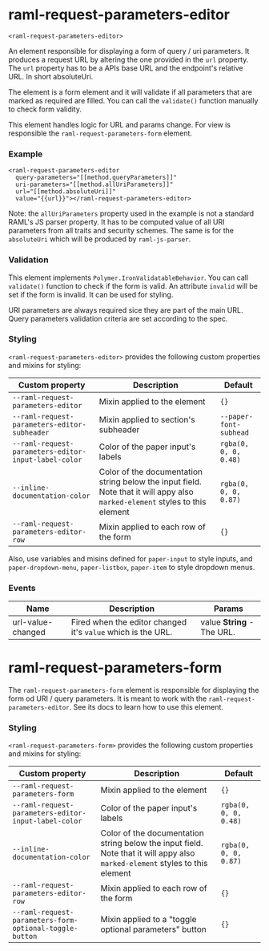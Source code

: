 # raml-request-parameters-editor

`<raml-request-parameters-editor>`

An element responsible for displaying a form of query / uri parameters. It produces a request URL
by altering the one provided in the `url` property. The `url` property has to be a APIs base URL
and the endpoint's relative URL. In short absoluteUri.

The element is a form element and it will validate if all parameters that are marked as required
are filled. You can call the `validate()` function manually to check form validity.

This element handles logic for URL and params change. For view is responsible the
`raml-request-parameters-form` element.

### Example
```
<raml-request-parameters-editor
  query-parameters="[[method.queryParameters]]"
  uri-parameters="[[method.allUriParameters]]"
  url="[[method.absoluteUri]]"
  value="{{url}}"></raml-request-parameters-editor>
```

Note: the `allUriParameters` property used in the example is not a standard RAML's JS parser
property. It has to be computed value of all URI parameters from all traits and security schemes.
The same is for the `absoluteUri` which will be produced by `raml-js-parser`.

### Validation
This element implements `Polymer.IronValidatableBehavior`. You can call `validate()` function
to check if the form is valid. An attribute `invalid` will be set if the form is invalid. It can be
used for styling.

URI parameters are always required sice they are part of the main URL.
Query parameters validation criteria are set according to the spec.

### Styling
`<raml-request-parameters-editor>` provides the following custom properties and mixins for styling:

Custom property | Description | Default
----------------|-------------|----------
`--raml-request-parameters-editor` | Mixin applied to the element | `{}`
`--raml-request-parameters-editor-subheader` | Mixin applied to section's subheader | `--paper-font-subhead`
`--raml-request-parameters-editor-input-label-color` | Color of the paper input's labels | `rgba(0, 0, 0, 0.48)`
`--inline-documentation-color` | Color of the documentation string below the input field. Note that it will appy also `marked-element` styles to this element | `rgba(0, 0, 0, 0.87)`
`--raml-request-parameters-editor-row` | Mixin applied to each row of the form | `{}`

Also, use variables and misins defined for `paper-input` to style inputs, and
`paper-dropdown-menu`, `paper-listbox`, `paper-item` to style dropdown menus.



### Events
| Name | Description | Params |
| --- | --- | --- |
| url-value-changed | Fired when the editor changed it's `value` which is the URL. | value **String** - The URL. |
# raml-request-parameters-form

The `raml-request-parameters-form` element is responsible for displaying the form od URI / query
parameters. It is meant to work with the `raml-request-parameters-editor`. See its docs to
learn how to use this element.

### Styling
`<raml-request-parameters-form>` provides the following custom properties and mixins for styling:

Custom property | Description | Default
----------------|-------------|----------
`--raml-request-parameters-form` | Mixin applied to the element | `{}`
`--raml-request-parameters-editor-input-label-color` | Color of the paper input's labels | `rgba(0, 0, 0, 0.48)`
`--inline-documentation-color` | Color of the documentation string below the input field. Note that it will appy also `marked-element` styles to this element | `rgba(0, 0, 0, 0.87)`
`--raml-request-parameters-editor-row` | Mixin applied to each row of the form | `{}`
`--raml-request-parameters-form-optional-toggle-button` | Mixin applied to a "toggle optional parameters" button | `{}`

